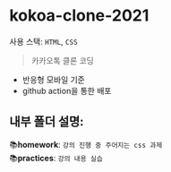 # kokoa-clone-2021
사용 스택: `HTML`, `CSS`
> 카카오톡 클론 코딩
* 반응형 모바일 기준
* github action을 통한 배포 

## 내부 폴더 설명: 
📚**homework**: `강의 진행 중 주어지는 css 과제`  
📚**practices**: `강의 내용 실습`

